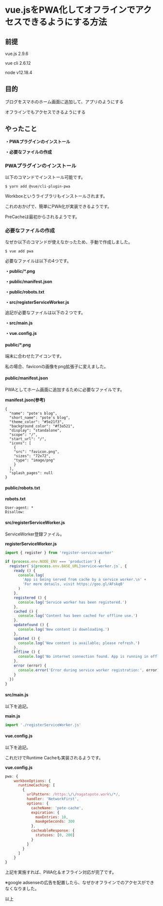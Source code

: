 # vue.jsをPWA化してオフラインでアクセスできるようにする方法

## 前提
vue.js 2.9.6

vue cli 2.6.12

node  v12.18.4

## 目的
ブログをスマホのホーム画面に追加して、アプリのようにする

オフラインでもアクセスできるようにする

## やったこと
**・PWAプラグインのインストール**

**・必要なファイルの作成**

### PWAプラグインのインストール
以下のコマンドでインストール可能です。

```
$ yarn add @vue/cli-plugin-pwa
```

Workboxというライブラリもインストールされます。

これのおかげで、簡単にPWA化が実装できるようです。

PreCacheは最初からされるようです。

### 必要なファイルの作成
なぜか以下のコマンドが使えなかったため、手動で作成しました。

```
$ vue add pwa
```

必要なファイルは以下の4つです。

**・public/*.png**

**・public/manifest.json**

**・public/robots.txt**

**・src/registerServiceWorker.js**

追記が必要なファイルは以下の２つです。

**・src/main.js**

**・vue.config.js**

#### public/*.png
端末に合わせたアイコンです。

私の場合、faviconの画像をpng拡張子に変えました。

#### public/manifest.json
PWAとしてホーム画面に追加するために必要なファイルです。

**manifest.json(参考)**

```
{
  "name": "pote's blog",
  "short_name": "pote's blog",
  "theme_color": "#5e21f3",
  "background_color": "#f3a521",
  "display": "standalone",
  "scope": "/",
  "start_url": "/",
  "icons": [
    {
    "src": "favicon.png",
    "sizes": "72x72",
    "type": "image/png"
    }
  ],
  "splash_pages": null
}
```

#### public/robots.txt

**robots.txt**

```
User-agent: *
Disallow:
```

#### src/registerServiceWorker.js
ServiceWorker登録ファイル。

**registerServiceWorker.js**

```javascript
import { register } from 'register-service-worker'

if (process.env.NODE_ENV === 'production') {
  register(`${process.env.BASE_URL}service-worker.js`, {
    ready () {
      console.log(
        'App is being served from cache by a service worker.\n' +
        'For more details, visit https://goo.gl/AFskqB'
      )
    },
    registered () {
      console.log('Service worker has been registered.')
    },
    cached () {
      console.log('Content has been cached for offline use.')
    },
    updatefound () {
      console.log('New content is downloading.')
    },
    updated () {
      console.log('New content is available; please refresh.')
    },
    offline () {
      console.log('No internet connection found. App is running in offline mode.')
    },
    error (error) {
      console.error('Error during service worker registration:', error)
    }
  })
}
```

#### src/main.js
以下を追記。

**main.js**

```javascript
import './registerServiceWorker.js'
```

#### vue.config.js
以下を追記。

これだけでRuntime Cacheも実装されるようです。

**vue.config.js**

```javascript
pwa: {
    workboxOptions: {
      runtimeCaching: [
        {
          urlPattern: /https:\/\/nagatapote.work\/*/,
          handler: 'NetworkFirst',
          options: {
            cacheName: 'pote-cache',
            expiration: {
              maxEntries: 10,
              maxAgeSeconds: 300
            },
            cacheableResponse: {
              statuses: [0, 200]
            }
          }
        }
      ]
    }
}
```

上記を実施すれば、PWA化＆オフライン対応が完了です。

※google adsenseの広告を配置したら、なぜかオフラインでのアクセスができなくなりました。

以上
